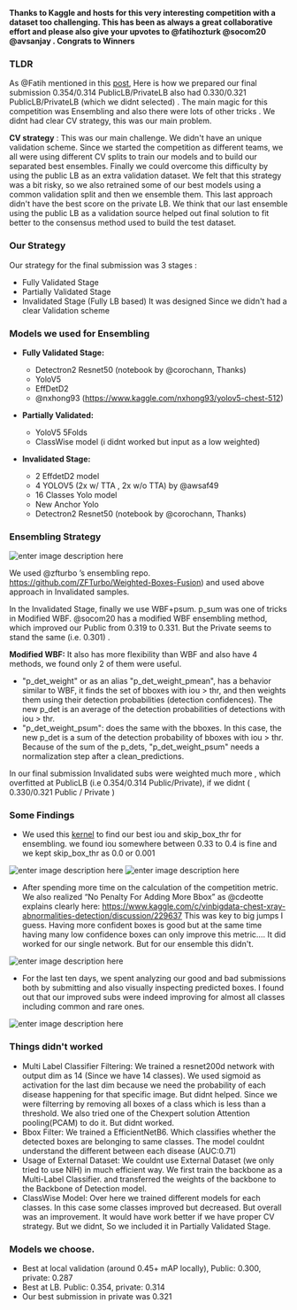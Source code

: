 **Thanks to Kaggle and hosts for this very interesting competition with a dataset too challenging. This has been as always a great collaborative effort and please also give your upvotes to @fatihozturk @socom20 @avsanjay . Congrats to Winners**


### TLDR
As @Fatih mentioned in this [post](https://www.kaggle.com/c/vinbigdata-chest-xray-abnormalities-detection/discussion/229724), Here is how we prepared our final submission 0.354/0.314 PublicLB/PrivateLB also had 0.330/0.321 PublicLB/PrivateLB (which we didnt selected) . The main magic for this competition was Ensembling and also there were lots of other tricks . We didnt had clear CV strategy, this was our main problem.

**CV strategy** :  This was our main challenge. We didn't have an unique validation scheme. Since we started the competition as different teams, we all were using different CV splits to train our models and to build our separated best ensembles. Finally we could overcome this difficulty by using the public LB as an extra validation dataset. We felt that this strategy was a bit risky, so we also retrained some of our best models using a common validation split and then we ensemble them. This last approach didn't have the best score on the private LB. We think that our last ensemble using the public LB as a validation source helped out final solution to fit better to the consensus method used to build the test dataset.

### Our Strategy
Our strategy for the final submission was 3 stages :
* Fully Validated Stage
* Partially Validated Stage
* Invalidated Stage (Fully LB based)
It was designed Since we didn't had a clear Validation scheme

### Models we used for Ensembling
- **Fully Validated Stage:**
  - Detectron2 Resnet50 (notebook by @corochann, Thanks)
  - YoloV5
  - EffDetD2
  - @nxhong93 (https://www.kaggle.com/nxhong93/yolov5-chest-512)

- **Partially Validated:**
  - YoloV5 5Folds
  - ClassWise model (i didnt worked but input as a low weighted)


- **Invalidated Stage:**
  - 2 EffdetD2 model  
  - 4 YOLOV5 (2x w/ TTA , 2x w/o TTA) by @awsaf49
  - 16 Classes Yolo model
  - New Anchor Yolo
  - Detectron2 Resnet50 (notebook by @corochann, Thanks)

### Ensembling Strategy


![enter image description here](https://i.postimg.cc/CMjP3z8J/Untitled-Document-1.png)


We used @zfturbo ’s ensembling repo. https://github.com/ZFTurbo/Weighted-Boxes-Fusion) and used above approach in Invalidated samples. 

In the Invalidated Stage, finally we use WBF+psum. p_sum was one of tricks in Modified WBF.
@socom20 has a modified WBF ensembling method, which improved our Public from 0.319 to 0.331. But the Private seems to stand the same (i.e. 0.301) .

**Modified WBF:**  It also has more flexibility than WBF and also have 4 methods, we found only 2 of them were useful. 
- "p_det_weight" or as an alias "p_det_weight_pmean", has a behavior similar to WBF, it finds the set of bboxes with iou > thr, and then weights them using their detection probabilities (detection confidences). The new p_det is an average of the detection probabilities of detections with iou > thr.
- "p_det_weight_psum": does the same with the bboxes. In this case, the new p_det is a sum of the detection probability of bboxes with iou > thr. 
 Because of the sum of the p_dets, "p_det_weight_psum" needs a normalization step after a clean_predictions.
 
In our final submission Invalidated subs were weighted much more , which overfitted at PublicLB (i.e 0.354/0.314 Public/Private), if we didnt ( 0.330/0.321 Public / Private ) 

### Some Findings
- We used this [kernel](https://www.kaggle.com/shonenkov/bayesian-optimization-wbf-efficientdet) to find our best iou and skip_box_thr for ensembling.
we found iou somewhere between 0.33 to 0.4 is fine and we kept skip_box_thr as 0.0 or 0.001

![enter image description here](https://i.ibb.co/BgsPSBC/Vin-Big-Data-CV-Bayesian-Kaggle-3-31-2021-6-13-05-PM.png)
![enter image description here](https://i.ibb.co/Bg9WVrn/Vin-Big-Data-CV-Bayesian-Kaggle-3-31-2021-6-12-56-PM.png)

- After spending more time on the calculation of the competition metric. We also realized “No Penalty For Adding More Bbox” as @cdeotte explains clearly here: https://www.kaggle.com/c/vinbigdata-chest-xray-abnormalities-detection/discussion/229637 This was key to big jumps I guess. Having more confident boxes is good but at the same time having many low confidence boxes can only improve this metric…. It did worked for our single network. But for our ensemble this didn't.

![enter image description here](https://i.postimg.cc/BnL1z77F/photo-2021-03-31-18-37-48.jpg)

- For the last ten days, we spent analyzing our good and bad submissions both by submitting and also visually inspecting predicted boxes. I found out that our improved subs were indeed improving for almost all classes including common and rare ones.

![enter image description here](https://i.ibb.co/k0NRCXJ/photo-2021-04-01-00-30-35.jpg)

### Things didn't worked 
- Multi Label Classifier Filtering: We trained a resnet200d network with output dim as 14 (Since we have 14 classes). We used sigmoid as activation for the last dim because we need the probability of each disease happening for that specific image. But didnt helped. Since we were filterring by removing all boxes of a class which is less than a threshold. We also tried one of the Chexpert solution Attention pooling(PCAM) to do it. But didnt worked. 
- Bbox Filter: We trained a EfficientNetB6. Which classifies whether the detected boxes are belonging to same classes. The model couldnt understand the different between each disease (AUC:0.71)
- Usage of External Dataset: We couldnt use External Dataset (we only tried to use NIH) in much efficient way. We first train the backbone as a Multi-Label Classifier. and transferred the weights of the backbone to the Backbone of Detection model.
- ClassWise Model: Over here we trained different models for each classes. In this case some classes improved but decreased. But overall was an improvement. It would have work better if we have proper CV strategy. But we didnt, So we included it in Partially Validated Stage.

### Models we choose.
- Best at local validation (around 0.45+ mAP locally), Public: 0.300, private: 0.287
- Best at LB. Public: 0.354, private: 0.314
- Our best submission in private was 0.321
